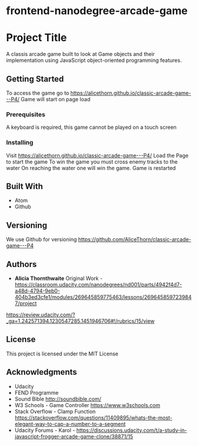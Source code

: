 frontend-nanodegree-arcade-game
===============================

# Project Title

A classis arcade game built to look at Game objects and their implementation using JavaScript object-oriented programming features.

## Getting Started

To access the game go to https://alicethorn.github.io/classic-arcade-game---P4/
Game will start on page load

### Prerequisites

A keyboard is required, this game cannot be played on a touch screen

### Installing

Visit https://alicethorn.github.io/classic-arcade-game---P4/
Load the Page to start the game
To win the game you must cross enemy tracks to the water
On reaching the water one will win the game.
Game is restarted

## Built With

* Atom
* Github

## Versioning

We use  Github for versioning https://github.com/AliceThorn/classic-arcade-game---P4

## Authors

* **Alicia Thornthwaite**
Original Work - https://classroom.udacity.com/nanodegrees/nd001/parts/4942f4d7-a48d-4794-9eb0-404b3ed3cfe1/modules/269645859775463/lessons/2696458597239847/project

https://review.udacity.com/?_ga=1.242571394.1230547285.1451946706#!/rubrics/15/view

## License

This project is licensed under the MIT License

## Acknowledgments

* Udacity
* FEND Programme
* Sound Bible http://soundbible.com/
* W3 Schools - Game Controller https://www.w3schools.com
* Stack Overflow - Clamp Function https://stackoverflow.com/questions/11409895/whats-the-most-elegant-way-to-cap-a-number-to-a-segment
* Udacity Forums - Karol - https://discussions.udacity.com/t/a-study-in-javascript-frogger-arcade-game-clone/38871/15
